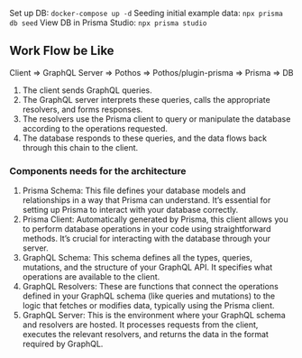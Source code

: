 Set up DB: `docker-compose up -d`
Seeding initial example data: `npx prisma db seed`
View DB in Prisma Studio: `npx prisma studio`

## Work Flow be Like

Client => GraphQL Server => Pothos => Pothos/plugin-prisma => Prisma => DB

1. The client sends GraphQL queries.
2. The GraphQL server interprets these queries, calls the appropriate resolvers, and forms responses.
3. The resolvers use the Prisma client to query or manipulate the database according to the operations requested.
4. The database responds to these queries, and the data flows back through this chain to the client.

### Components needs for the architecture

1. Prisma Schema: This file defines your database models and relationships in a way that Prisma can understand. It’s essential for setting up Prisma to interact with your database correctly.
2. Prisma Client: Automatically generated by Prisma, this client allows you to perform database operations in your code using straightforward methods. It’s crucial for interacting with the database through your server.
3. GraphQL Schema: This schema defines all the types, queries, mutations, and the structure of your GraphQL API. It specifies what operations are available to the client.
4. GraphQL Resolvers: These are functions that connect the operations defined in your GraphQL schema (like queries and mutations) to the logic that fetches or modifies data, typically using the Prisma client.
5. GraphQL Server: This is the environment where your GraphQL schema and resolvers are hosted. It processes requests from the client, executes the relevant resolvers, and returns the data in the format required by GraphQL.
